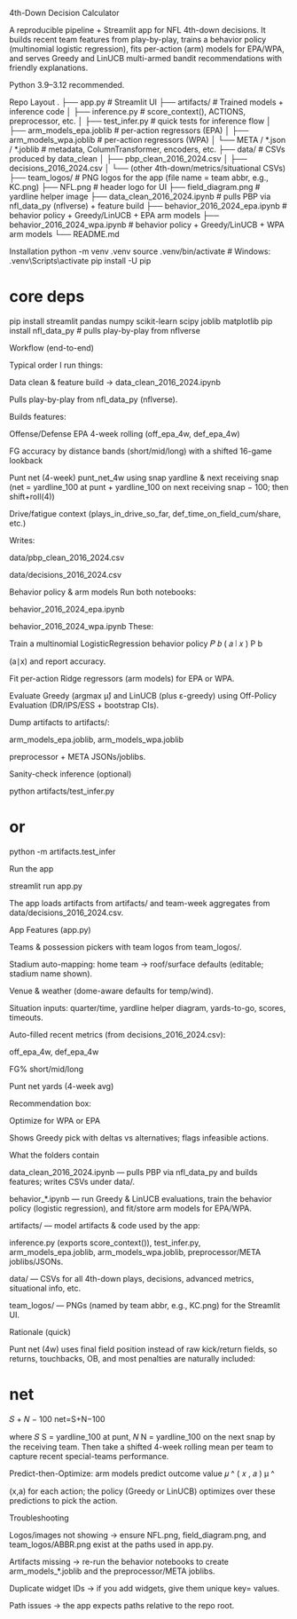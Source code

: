 4th-Down Decision Calculator

A reproducible pipeline + Streamlit app for NFL 4th-down decisions.
It builds recent team features from play-by-play, trains a behavior policy (multinomial logistic regression), fits per-action (arm) models for EPA/WPA, and serves Greedy and LinUCB multi-armed bandit recommendations with friendly explanations.

Python 3.9–3.12 recommended.

Repo Layout
.
├── app.py                         # Streamlit UI
├── artifacts/                     # Trained models + inference code
│   ├── inference.py               # score_context(), ACTIONS, preprocessor, etc.
│   ├── test_infer.py              # quick tests for inference flow
│   ├── arm_models_epa.joblib      # per-action regressors (EPA)
│   ├── arm_models_wpa.joblib      # per-action regressors (WPA)
│   └── META / *.json / *.joblib   # metadata, ColumnTransformer, encoders, etc.
├── data/                          # CSVs produced by data_clean
│   ├── pbp_clean_2016_2024.csv
│   ├── decisions_2016_2024.csv
│   └── (other 4th-down/metrics/situational CSVs)
├── team_logos/                    # PNG logos for the app (file name = team abbr, e.g., KC.png)
├── NFL.png                        # header logo for UI
├── field_diagram.png              # yardline helper image
├── data_clean_2016_2024.ipynb     # pulls PBP via nfl_data_py (nflverse) + feature build
├── behavior_2016_2024_epa.ipynb   # behavior policy + Greedy/LinUCB + EPA arm models
├── behavior_2016_2024_wpa.ipynb   # behavior policy + Greedy/LinUCB + WPA arm models
└── README.md

Installation
python -m venv .venv
source .venv/bin/activate      # Windows: .venv\Scripts\activate
pip install -U pip

# core deps
pip install streamlit pandas numpy scikit-learn scipy joblib matplotlib
pip install nfl_data_py        # pulls play-by-play from nflverse

Workflow (end-to-end)

Typical order I run things:

Data clean & feature build → data_clean_2016_2024.ipynb

Pulls play-by-play from nfl_data_py (nflverse).

Builds features:

Offense/Defense EPA 4-week rolling (off_epa_4w, def_epa_4w)

FG accuracy by distance bands (short/mid/long) with a shifted 16-game lookback

Punt net (4-week) punt_net_4w using snap yardline & next receiving snap
(net = yardline_100 at punt + yardline_100 on next receiving snap − 100; then shift+roll(4))

Drive/fatigue context (plays_in_drive_so_far, def_time_on_field_cum/share, etc.)

Writes:

data/pbp_clean_2016_2024.csv

data/decisions_2016_2024.csv

Behavior policy & arm models
Run both notebooks:

behavior_2016_2024_epa.ipynb

behavior_2016_2024_wpa.ipynb
These:

Train a multinomial LogisticRegression behavior policy 
𝑃
𝑏
(
𝑎
∣
𝑥
)
P
b
	​

(a∣x) and report accuracy.

Fit per-action Ridge regressors (arm models) for EPA or WPA.

Evaluate Greedy (argmax μ̂) and LinUCB (plus ε-greedy) using Off-Policy Evaluation (DR/IPS/ESS + bootstrap CIs).

Dump artifacts to artifacts/:

arm_models_epa.joblib, arm_models_wpa.joblib

preprocessor + META JSONs/joblibs.

Sanity-check inference (optional)

python artifacts/test_infer.py
# or
python -m artifacts.test_infer


Run the app

streamlit run app.py


The app loads artifacts from artifacts/ and team-week aggregates from data/decisions_2016_2024.csv.

App Features (app.py)

Teams & possession pickers with team logos from team_logos/.

Stadium auto-mapping: home team → roof/surface defaults (editable; stadium name shown).

Venue & weather (dome-aware defaults for temp/wind).

Situation inputs: quarter/time, yardline helper diagram, yards-to-go, scores, timeouts.

Auto-filled recent metrics (from decisions_2016_2024.csv):

off_epa_4w, def_epa_4w

FG% short/mid/long

Punt net yards (4-week avg)

Recommendation box:

Optimize for WPA or EPA

Shows Greedy pick with deltas vs alternatives; flags infeasible actions.

What the folders contain

data_clean_2016_2024.ipynb — pulls PBP via nfl_data_py and builds features; writes CSVs under data/.

behavior_*.ipynb — run Greedy & LinUCB evaluations, train the behavior policy (logistic regression), and fit/store arm models for EPA/WPA.

artifacts/ — model artifacts & code used by the app:

inference.py (exports score_context()), test_infer.py, arm_models_epa.joblib, arm_models_wpa.joblib, preprocessor/META joblibs/JSONs.

data/ — CSVs for all 4th-down plays, decisions, advanced metrics, situational info, etc.

team_logos/ — PNGs (named by team abbr, e.g., KC.png) for the Streamlit UI.

Rationale (quick)

Punt net (4w) uses final field position instead of raw kick/return fields, so returns, touchbacks, OB, and most penalties are naturally included:

net
=
𝑆
+
𝑁
−
100
net=S+N−100

where 
𝑆
S = yardline_100 at punt, 
𝑁
N = yardline_100 on the next snap by the receiving team.
Then take a shifted 4-week rolling mean per team to capture recent special-teams performance.

Predict-then-Optimize: arm models predict outcome value 
𝜇
^
(
𝑥
,
𝑎
)
μ
^
	​

(x,a) for each action; the policy (Greedy or LinUCB) optimizes over these predictions to pick the action.

Troubleshooting

Logos/images not showing → ensure NFL.png, field_diagram.png, and team_logos/ABBR.png exist at the paths used in app.py.

Artifacts missing → re-run the behavior notebooks to create arm_models_*.joblib and the preprocessor/META joblibs.

Duplicate widget IDs → if you add widgets, give them unique key= values.

Path issues → the app expects paths relative to the repo root.

